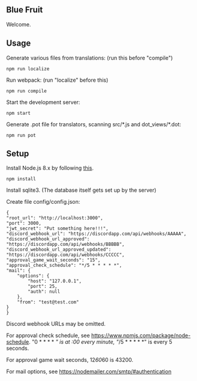 Blue Fruit
---

Welcome.

Usage
---
Generate various files from translations: (run this before "compile")
```
npm run localize
```

Run webpack: (run "localize" before this)
```
npm run compile
```

Start the development server:
```
npm start
```

Generate .pot file for translators, scanning src/\*.js and dot_views/\*.dot:
```
npm run pot
```

Setup
---

Install Node.js 8.x by following [this](https://nodejs.org/en/download/package-manager/).

```
npm install
```

Install sqlite3. (The database itself gets set up by the server)

Create file config/config.json:

```
{
"root_url": "http://localhost:3000",
"port": 3000,
"jwt_secret": "Put something here!!!",
"discord_webhook_url": "https://discordapp.com/api/webhooks/AAAAA",
"discord_webhook_url_approved": "https://discordapp.com/api/webhooks/BBBBB",
"discord_webhook_url_approved_updated": "https://discordapp.com/api/webhooks/CCCCC",
"approval_game_wait_seconds": "15",
"approval_check_schedule": "*/5 * * * * *",
"mail": {
    "options": {
        "host": "127.0.0.1",
        "port": 25,
        "auth": null
    },
    "from": "test@test.com"
}
}
```

Discord webhook URLs may be omitted.

For approval check schedule, see https://www.npmjs.com/package/node-schedule. "0 * * * * *" is at :00 every minute, "*/5 * * * * *" is every 5 seconds.

For approval game wait seconds, 12*60*60 is 43200.

For mail options, see https://nodemailer.com/smtp/#authentication

